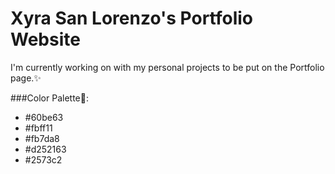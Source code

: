 # Xyra San Lorenzo's Portfolio Website
<p>I'm currently working on with 
my personal projects to be put on the 
Portfolio page.✨</p>


###Color Palette🎨:
<ul>
<li>#60be63</li>
<li>#fbff11</li>
<li>#fb7da8</li>
<li>#d252163</li>
<li>#2573c2</li>
</ul>
